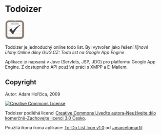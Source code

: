 # Todoizer

<img src="http://github.com/ah01/Todoizer/raw/master/war/static/style/todo.png">

Todoizer je jednoduchý online todo list. Byl vytvořen jako řešení *říjnové úlohy Online dílny GUG.CZ: Todo list na Google App Engine*

Aplikace je napsaná v Jave (Servlets, JSP, JDO) pro platformu Google App Engine. Z dostupného API používá práci s XMPP a E-Mailem.

## Copyright

Autor: Adam Hořčica, 2009

<a rel="license" href="http://creativecommons.org/licenses/by-nc-sa/3.0/cz/"><img alt="Creative Commons License" style="border-width:0" src="http://i.creativecommons.org/l/by-nc-sa/3.0/cz/88x31.png" /></a>

<span xmlns:dc="http://purl.org/dc/elements/1.1/" property="dc:title">Todoizer</span> podl&#233;h&#225; licenci <a rel="license" href="http://creativecommons.org/licenses/by-nc-sa/3.0/cz/">Creative Commons Uve&#271;te autora-Neu&#382;&#237;vejte d&#237;lo komer&#269;n&#283;-Zachovejte licenci 3.0 &#268;esko</a>.

Použitá ikona ikona aplikace: <a href="http://marcelomarfil.deviantart.com/art/To-Do-List-Icon-v1-0-108338132">To-Do List Icon v1.0</a> od <a href="http://marcelomarfil.deviantart.com/">~marcelomarfil</a>